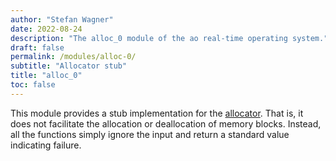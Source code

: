 ```yaml
---
author: "Stefan Wagner"
date: 2022-08-24
description: "The alloc_0 module of the ao real-time operating system."
draft: false
permalink: /modules/alloc-0/
subtitle: "Allocator stub"
title: "alloc_0"
toc: false
---
```


This module provides a stub implementation for the [allocator](../allocator.md). That is, it does not facilitate the allocation or deallocation of memory blocks. Instead, all the functions simply ignore the input and return a standard value indicating failure.
